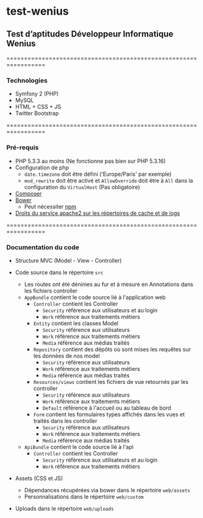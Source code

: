 # test-wenius

## Test d’aptitudes Développeur Informatique Wenius

=================================================================

### Technologies

* Symfony 2 (PHP)
* MySQL
* HTML + CSS + JS
* Twitter Bootstrap

=================================================================

### Pré-requis

* PHP 5.3.3 au moins (Ne fonctionne pas bien sur PHP 5.3.16)
* Configuration de php
    * `date.timezone` doit être défini ('Europe/Paris' par exemple)
    * `mod_rewrite` doit être activé et `AllowOverride` doit être à `All` dans la configuration du `VirtualHost` (Pas obligatoire)
* [Composer](https://getcomposer.org/download/)
* [Bower](https://bower.io/)
    * Peut nécessiter [npm](https://www.npmjs.com/get-npm)
* [Droits du service apache2 sur les répertoires de cache et de logs](http://symfony.com/doc/current/setup/file_permissions.html)  

=================================================================

### Documentation du code

* Structure MVC (Model - View - Controller)

* Code source dans le répertoire `src`
    * Les routes ont été déninies au fur et à mesure en Annotations dans les fichiers controller
    * `AppBundle` contient le code source lié à l'application web
        * `Controller` contient les Controller
            * `Security` référence aux utilisateurs et au login
            * `Work` référence aux traitements métiers
        * `Entity` contient les classes Model
            * `Security` référence aux utilisateurs
            * `Work` référence aux traitements métiers
            * `Media` référence aux médias traités
        * `Repository` contient des dépôts où sont mises les requêtes sur les données de nos model
            * `Security` référence aux utilisateurs
            * `Work` référence aux traitements métiers
            * `Media` référence aux médias traités
        * `Resources/views` contient les fichiers de vue retournés par les controller
            * `Security` référence aux utilisateurs
            * `Work` référence aux traitements métiers
            * `Default` référence à l'accueil ou au tableau de bord
        * `Form` contient les formulaires types affichés dans les vues et traités dans les controller
            * `Security` référence aux utilisateurs
            * `Work` référence aux traitements métiers
            * `Media` référence aux médias traités
    * `ApiBundle` contient le code source lié à l'api
        * `Controller` contient les Controller
            * `Security` référence aux utilisateurs et au login
            * `Work` référence aux traitements métiers

* Assets (CSS et JS)
    * Dépendances récupérées via bower dans le répertoire `web/assets`
    * Personnalisations dans le répertoire `web/custom`

* Uploads dans le répertoire `web/uploads`